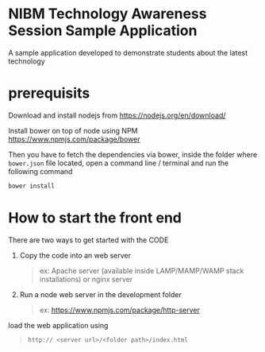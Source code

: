 # NIBM Technology Awareness Session Sample Application
A sample application developed to demonstrate students about the latest technology

# prerequisits

Download and install nodejs from https://nodejs.org/en/download/

Install bower on top of node using NPM https://www.npmjs.com/package/bower

Then you have to fetch the dependencies via bower, inside the folder where `bower.json` file located, open a command line / terminal and run the following command
```sh 
bower install
```
# How to start the front end
There are two ways to get started with the CODE

1. Copy the code into an web server 
    > ex: Apache server (available inside LAMP/MAMP/WAMP stack installations) or nginx server 
2. Run a node web server in the development folder
    > ex: https://www.npmjs.com/package/http-server 

load the web application using 
>` http:// <server url>/<folder path>/index.html `


